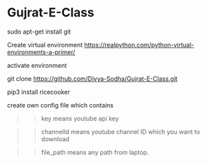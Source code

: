 # Gujrat-E-Class

sudo apt-get install git

Create virtual environment https://realpython.com/python-virtual-environments-a-primer/

activate environment

git clone https://github.com/Divya-Sodha/Gujrat-E-Class.git

pip3 install ricecooker



create own config file which contains 

>> key means youtube api key

>> channelId means youtube channel ID which you want to download

>> file_path means any path from laptop.


